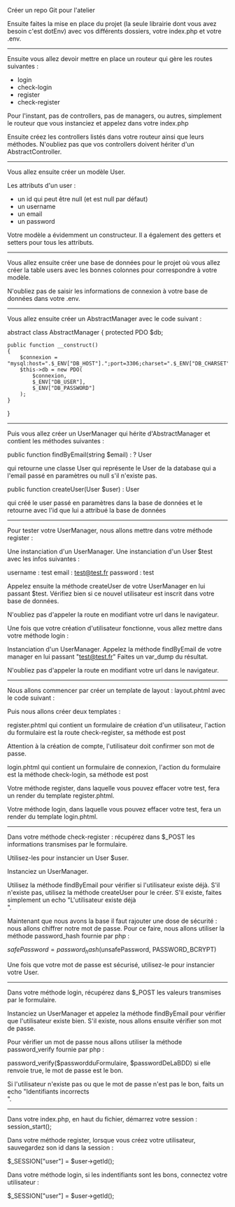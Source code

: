 Créer un repo Git pour l'atelier

Ensuite faites la mise en place du projet (la seule librairie dont vous avez besoin c'est dotEnv) avec vos différents dossiers, votre index.php et votre .env.

--------------------------------------------------------------------------


Ensuite vous allez devoir mettre en place un routeur qui gère les routes suivantes :

- login
- check-login
- register
- check-register

Pour l'instant, pas de controllers, pas de managers, ou autres, simplement le routeur que vous instanciez et appelez dans votre index.php

Ensuite créez les controllers listés dans votre routeur ainsi que leurs méthodes. N'oubliez pas que vos controllers doivent hériter d'un AbstractController.

--------------------------------------------------------------------------


Vous allez ensuite créer un modèle User.

Les attributs d'un user : 

- un id qui peut être null (et est null par défaut)
- un username
- un email
- un password

Votre modèle a évidemment un constructeur. Il a également des getters et setters pour tous les attributs.

--------------------------------------------------------------------------


Vous allez ensuite créer une base de données pour le projet où vous allez créer la table users avec les bonnes colonnes pour correspondre à votre modèle.

N'oubliez pas de saisir les informations de connexion à votre base de données dans votre .env.

--------------------------------------------------------------------------

Vous allez ensuite créer un AbstractManager avec le code suivant : 

abstract class AbstractManager
{
protected PDO $db;

    public function __construct()
    {
        $connexion = "mysql:host=".$_ENV["DB_HOST"].";port=3306;charset=".$_ENV["DB_CHARSET"].";dbname=".$_ENV["DB_NAME"];
        $this->db = new PDO(
            $connexion,
            $_ENV["DB_USER"],
            $_ENV["DB_PASSWORD"]
        );
    }
}

--------------------------------------------------------------------------


Puis vous allez créer un UserManager qui hérite d'AbstractManager et contient les méthodes suivantes :

public function findByEmail(string $email) : ? User

qui retourne une classe User qui représente le User de la database qui a l'email passé en paramètres ou null s'il n'existe pas.

public function createUser(User $user) : User

qui créé le user passé en paramètres dans la base de données et le retourne avec l'id que lui a attribué la base de données

--------------------------------------------------------------------------

Pour tester votre UserManager, nous allons mettre dans votre méthode register :

Une instanciation d'un UserManager.
Une instanciation d'un User $test avec les infos suivantes :

username : test
email : test@test.fr
password : test

Appelez ensuite la méthode createUser de votre UserManager en lui passant $test. Vérifiez bien si ce nouvel utilisateur est inscrit dans votre base de données.

N'oubliez pas d'appeler la route en modifiant votre url dans le navigateur.

Une fois que votre création d'utilisateur fonctionne, vous allez mettre dans votre méthode login :

Instanciation d'un UserManager.
Appelez la méthode findByEmail de votre manager en lui passant "test@test.fr"
Faites un var_dump du résultat.

N'oubliez pas d'appeler la route en modifiant votre url dans le navigateur.

--------------------------------------------------------------------------

Nous allons commencer par créer un template de layout : layout.phtml avec le code suivant :

<!doctype html>
<html lang="fr">
    <head>
        <meta charset="UTF-8">
        <meta name="viewport"
              content="width=device-width, user-scalable=no, initial-scale=1.0, maximum-scale=1.0, minimum-scale=1.0">
        <meta http-equiv="X-UA-Compatible" content="ie=edge">
        <title>Atelier authentification</title>
    </head>
    <body>
        <?php
            require "templates/$template.phtml";
        ?>
    </body>
</html>
Puis nous allons créer deux templates :

register.phtml qui contient un formulaire de création d'un utilisateur, l'action du formulaire est la route check-register, sa méthode est post

Attention à la création de compte, l'utilisateur doit confirmer son mot de passe.

login.phtml qui contient un formulaire de connexion, l'action du formulaire est la méthode check-login, sa méthode est post

Votre méthode register, dans laquelle vous pouvez effacer votre test, fera un render du template register.phtml.

Votre méthode login, dans laquelle vous pouvez effacer votre test, fera un render du template login.phtml.

-----------------------------------------------------------------------------------------------------

Dans votre méthode check-register : récupérez dans $_POST les informations transmises par le formulaire.

Utilisez-les pour instancier un User $user.

Instanciez un UserManager.

Utilisez la méthode findByEmail pour vérifier si l'utilisateur existe déjà. S'il n'existe pas, utilisez la méthode createUser pour le créer. S'il existe, faites simplement un echo "L'utilisateur existe déjà<br>".

Maintenant que nous avons la base il faut rajouter une dose de sécurité : nous allons chiffrer notre mot de passe. Pour ce faire, nous allons utiliser la méthode password_hash fournie par php : 

$safePassword = password_hash($unsafePassword, PASSWORD_BCRYPT)

Une fois que votre mot de passe est sécurisé, utilisez-le pour instancier votre User.

-------------------------------------------------------------------------------------------------------

Dans votre méthode login, récupérez dans $_POST les valeurs transmises par le formulaire.

Instanciez un UserManager et appelez la méthode findByEmail pour vérifier que l'utilisateur existe bien. S'il existe, nous allons ensuite vérifier son mot de passe.

Pour vérifier un mot de passe nous allons utiliser la méthode password_verify fournie par php :

password_verify($passwordduFormulaire, $passwordDeLaBDD) si elle renvoie true, le mot de passe est le bon.

Si l'utilisateur n'existe pas ou que le mot de passe n'est pas le bon, faits un echo "Identifiants incorrects<br>".

------------------------------------------------------------------------------------------------------------

Dans votre index.php, en haut du fichier, démarrez votre session : session_start();

Dans votre méthode register, lorsque vous créez votre utilisateur, sauvegardez son id dans la session :

$_SESSION["user"] = $user->getId();

Dans votre méthode login, si les indentifiants sont les bons, connectez votre utilisateur :

$_SESSION["user"] = $user->getId();